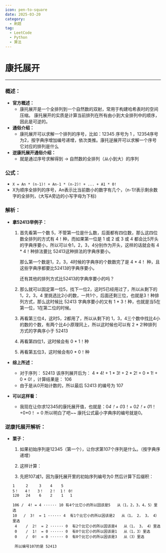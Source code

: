 ```yaml
---
icon: pen-to-square
date: 2025-03-20
category:
  - 刷题
tag:
  - LeetCode
  - Python
  - 算法
---
```



# 康托展开
---
### 概述：
* **官方概述：**
	* 康托展开是一个全排列到一个自然数的双射，常用于构建哈希表时的空间压缩。 康托展开的实质是计算当前排列在所有由小到大全排列中的顺序，因此是可逆的。
* **通俗介绍：**
	* 康托展开可以求解一个排列的序号，比如：12345 序号为 1  ，12354序号为2，按字典序增加编号递增，依次类推。康托逆展开可以求解一个序号它对应的排列是什么
* **逆康托展开通俗介绍：**
	* 就是通过序号求解得到 -> 自然数的全排列（从小到大）的序列

### 公式：
* `X = An * (n-1)! + An-1 * (n-2)! + ... + A1 * 0!`
* X为顺序全排列的序号，An表示比当前数小的数字有几个，（n-1)!表示剩余数字的全排列，(大写A旁边的小写字母为下标)

### 解析：
* **拿52413举例子：**

	1. 首先看第一个数 5，不管第一位是什么数，后面都有四位数，那么这四位数全排列的方式有 4！种，而如果第一位是 1 或 2 或 3 或 4 都会比5开头的字典序要小，所以可以令1，2，3，4分别作为开头，这样的话就会有 4 * 4！种排法要比  52413这种排法的字典序要小。

		那么第一个数是1，2，3，4时候的字典序的个数数完了是 4 * 4！ 种，且这些字典序都要比52413的字典序要小。
		
		还有其他的排列方式比52413的字典序要小的吗？

	2. 那么就可以固定第一位5，找下一位2，这时5已经用过了，所以从剩下的 1，2，3，4 里挑选比2小的数，一共1个，后面还剩三位，也就是3！种排列方式，那么这时候比 52413 字典序要小的又有  1 * 3！种，也就是当5在第一位，1在第二位的时候。

	3. 再看第三位4，这时5，2都用了，所以从剩下的 1，3，4三个数中找比4小的数的个数，有两个比4小原理同上，所以这时候也可以有 2 * 2!种排列方式的字典序小于 52413

	4. 再看第四位1，这时候会有 0 * 1！种

	5. 再看第五位3，这时候会有0 * 0！种

* **综上所述：**
	* 对于序列： 52413 该序列展开后为： 4 * 4! + 1 * 3! + 2 * 2! + 0 * 1! + 0 * 0! ，计算结果是： 106 
	* 由于是从0开始计数的，所以最后 52413 的编号为 107
* **可以这样看：**
	* 我现在让你求12345的康托展开值，也就是：0*4！+ 0*3！+ 0*2！+ 0*1！+0*0！ =  0 所以明白了吧~~
康托公式最小字典序的编号就是0。

### 逆康托展开解析：
* **栗子：**

	1. 如果初始序列是12345（第一个），让你求第107个序列是什么。（按字典序递增）

	2. 这样计算：

	3. 先把107减1，因为康托展开里的初始序列编号为0
然后计算下后缀积：

	```
	1     2     3    4    5
	5！   4！   3！   2！  1！ 0!
	120   24    6    2    1   1
	
	106 /  4! = 4 ······ 10 有4个比它小的所以因该是5   从（1，2，3，4，5）里选
	10   /  3!  = 1 ······ 4  有1个比它小的所以因该是2   从（1， 2， 3， 4）里选
	 4    /  2!  = 2 ······ 0  有2个比它小的所以因该是4   从（1， 3， 4）里选
	 0    /  1!  = 0 ······ 0  有0个比它小的所以因该是1   从（1，3）里选
	 0    /  0!  = 0 ······ 0  有0个比它小的所以因该是3   从（3）里选
	 
	 所以编号107的是 52413
	```
